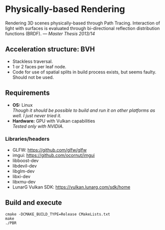 # Physically-based Rendering

Rendering 3D scenes physically-based through Path Tracing. Interaction of light with surfaces is evaluated through bi-directional reflection distribution functions (BRDF). *— Master Thesis 2013/14*


## Acceleration structure: BVH

* Stackless traversal.
* 1 or 2 faces per leaf node.
* Code for use of spatial splits in build process exists, but seems faulty. Should not be used.


## Requirements

* **OS:** Linux  
*Though it should be possible to build and run it on other platforms as well. I just never tried it.*
* **Hardware:** GPU with Vulkan capabilities  
*Tested only with NVIDIA.*


### Libraries/headers

* GLFW: https://github.com/glfw/glfw
* imgui: https://github.com/ocornut/imgui
* libboost-dev
* libdevil-dev
* libglm-dev
* libxi-dev
* libxmu-dev
* LunarG Vulkan SDK: https://vulkan.lunarg.com/sdk/home


## Build and execute

    cmake -DCMAKE_BUILD_TYPE=Release CMakeLists.txt
    make
    ./PBR
